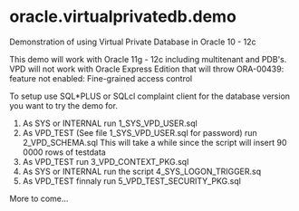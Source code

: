 # oracle.virtualprivatedb.demo
Demonstration of using Virtual Private Database in Oracle 10 - 12c

This demo will work with Oracle 11g - 12c including multitenant and PDB's. VPD will not work with Oracle Express Edition that will throw ORA-00439: feature not enabled: Fine-grained access control

To setup use SQL*PLUS or SQLcl complaint client for the database version you want to try the demo for.

1. As SYS or INTERNAL run 1_SYS_VPD_USER.sql
2. As VPD_TEST (See file 1_SYS_VPD_USER.sql for password) run 2_VPD_SCHEMA.sql
   This will take a while since the script will insert 90 0000 rows of testdata
3. As VPD_TEST run 3_VPD_CONTEXT_PKG.sql
4. As SYS or INTERNAL run the script 4_SYS_LOGON_TRIGGER.sq
5. As VPD_TEST finnaly run 5_VPD_TEST_SECURITY_PKG.sql

More to come...

